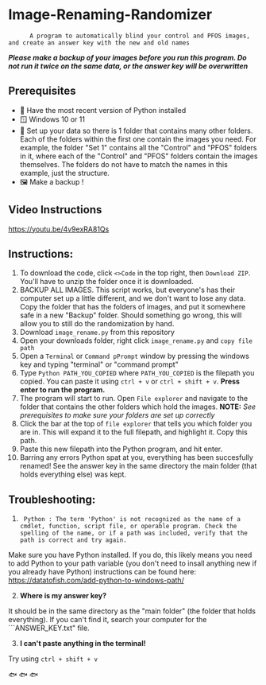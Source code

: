 # Image-Renaming-Randomizer
          
          A program to automatically blind your control and PFOS images, and create an answer key with the new and old names
      
**_Please make a backup of your images before you run this program. Do not run it twice on the same data, or the answer key will be overwritten_**  

  
## Prerequisites 
 - 🐍 Have the most recent version of Python installed
 - 🪟 Windows 10 or 11 
 - 📁 Set up your data so there is 1 folder that contains many other folders. Each of the folders within the first one contain the images you need. For example, the folder "Set 1" contains all the "Control" and "PFOS" folders in it, where each of the "Control" and "PFOS" folders contain the images themselves. The folders do not have to match the names in this example, just the structure.
 - 🖼️ Make a backup !  
 
  
## Video Instructions  
https://youtu.be/4v9exRA81Qs  
  
  
## **Instructions:**

1. To download the code, click ```<>Code``` in the top right, then ```Download ZIP```. You'll have to unzip the folder once it is downloaded.
2. BACKUP ALL IMAGES. This script works, but everyone's has their computer set up a little different, and we don't want to lose any data. Copy the folder that has the folders of images, and put it somewhere safe in a new "Backup" folder. Should something go wrong, this will allow you to still do the randomization by hand.
3. Download  ```image_rename.py``` from this repository
4. Open your downloads folder, right click ```image_rename.py``` and ```copy file path```
5. Open a ```Terminal``` or ```Command pPrompt``` window by pressing the windows key and typing "terminal" or "command prompt"
6. Type ```Python PATH_YOU_COPIED``` where ```PATH_YOU_COPIED``` is the filepath you copied. You can paste it using ```ctrl + v``` or  ```ctrl + shift + v```. **Press enter to run the program.**
7. The program will start to run. Open ```File explorer``` and navigate to the folder that contains the other folders which hold the images. **NOTE:** _See prerequisites to make sure your folders are set up correctly_
8. Click the bar at the top of ```file explorer``` that tells you which folder you are in. This will expand it to the full filepath, and highlight it. Copy this path.
9. Paste this new filepath into the Python program, and hit enter.
10. Barring any errors Python spat at you, everything has been succesfully renamed! See the answer key in the same directory the main folder (that holds everything else) was kept.
 

## **Troubleshooting:**
1. ``` Python : The term 'Python' is not recognized as the name of a cmdlet, function, script file, or operable program. Check the spelling of the name, or if a path was included, verify that the path is correct and try again.```
  
  Make sure you have Python installed. If you do, this likely means you need to add Python to your path variable (you don't need to insall anything new if you already have Python)
  instructions can be found here: https://datatofish.com/add-python-to-windows-path/
  
2. **Where is my answer key?**    

  It should be in the same directory as the "main folder" (the folder that holds everything). If you can't find it, search your computer for the ```ANSWER_KEY.txt" file.
  
3. **I can't paste anything in the terminal!**  

 Try using ```ctrl + shift + v```
 
 
 
 
 🐟 🐟 🐟
